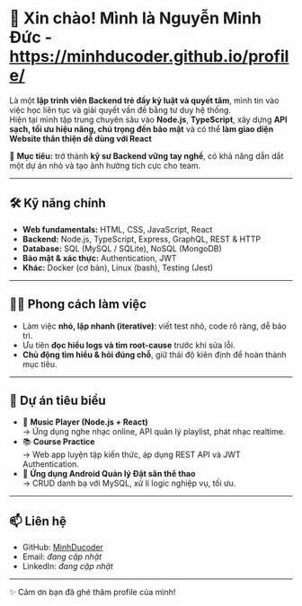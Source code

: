 ﻿# 👋 Xin chào! Mình là Nguyễn Minh Đức - https://minhducoder.github.io/profile/

Là một **lập trình viên Backend trẻ đầy kỷ luật và quyết tâm**, mình tin vào việc học liên tục và giải quyết vấn đề bằng tư duy hệ thống.  
Hiện tại mình tập trung chuyên sâu vào **Node.js**, **TypeScript**, xây dựng **API sạch, tối ưu hiệu năng, chú trọng đến bảo mật** và có thể **làm giao diện Website thân thiện dễ dùng với React**

🎯 **Mục tiêu:** trở thành **kỹ sư Backend vững tay nghề**, có khả năng dẫn dắt một dự án nhỏ và tạo ảnh hưởng tích cực cho team.  

---

## 🛠️ Kỹ năng chính
- **Web fundamentals:** HTML, CSS, JavaScript, React  
- **Backend:** Node.js, TypeScript, Express, GraphQL, REST & HTTP  
- **Database:** SQL (MySQL / SQLite), NoSQL (MongoDB)  
- **Bảo mật & xác thực:** Authentication, JWT  
- **Khác:** Docker (cơ bản), Linux (bash), Testing (Jest)  

---

## 🧑‍💻 Phong cách làm việc
- Làm việc **nhỏ, lặp nhanh (iterative)**: viết test nhỏ, code rõ ràng, dễ bảo trì.  
- Ưu tiên **đọc hiểu logs và tìm root-cause** trước khi sửa lỗi.  
- **Chủ động tìm hiểu & hỏi đúng chỗ**, giữ thái độ kiên định để hoàn thành mục tiêu.  

---

## 🚀 Dự án tiêu biểu
- 🎵 **Music Player (Node.js + React)**  
  → Ứng dụng nghe nhạc online, API quản lý playlist, phát nhạc realtime.  
- 📚 **Course Practice**  
  → Web app luyện tập kiến thức, áp dụng REST API và JWT Authentication.  
- 📱 **Ứng dụng Android Quản lý Đặt sân thể thao**  
  → CRUD danh bạ với MySQL, xử lí logic nghiệp vụ, tối ưu.  

---

## 📫 Liên hệ
- GitHub: [MinhDucoder](https://github.com/MinhDucoder)  
- Email: *đang cập nhật*  
- LinkedIn: *đang cập nhật*  

---

✨ Cảm ơn bạn đã ghé thăm profile của mình!  

